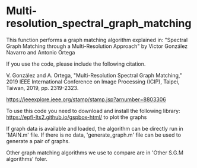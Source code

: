 # Multi-resolution_spectral_graph_matching
This function performs a graph matching algorithm explained in:
"Spectral Graph Matching through a Multi-Resolution Approach" by
Victor González Navarro and Antonio Ortega

If you use the code, please include the following citation.

V. González and A. Ortega, "Multi-Resolution Spectral Graph Matching," 2019 IEEE International Conference on Image Processing (ICIP), Taipei, Taiwan, 2019, pp. 2319-2323.

https://ieeexplore.ieee.org/stamp/stamp.jsp?arnumber=8803306

To use this code you need to download and install the following library:
https://epfl-lts2.github.io/gspbox-html/ to plot the graphs

If graph data is available and loaded, the algorithm can be directly run in 'MAIN.m' file.
If there is no data, 'generate_graph.m' file can be used to generate a pair of graphs.

Other graph matching algorithms we use to compare are in 'Other S.G.M algorithms' foler.
